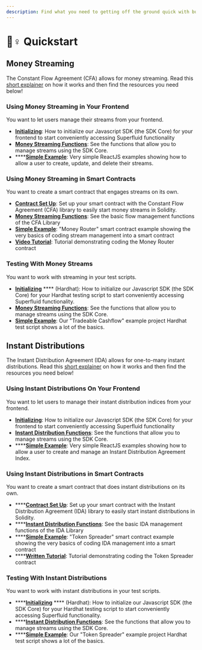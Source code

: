 ```yaml
---
description: Find what you need to getting off the ground quick with building on Superfluid
---
```


# 🏃♀ Quickstart

## Money Streaming

The Constant Flow Agreement (CFA) allows for money streaming. Read this [short explainer](https://docs.superfluid.finance/superfluid/protocol-overview/in-depth-overview/super-agreements/constant-flow-agreement-cfa) on how it works and then find the resources you need below!

### Using Money Streaming in Your Frontend

You want to let users manage their streams from your frontend.

* [**Initializing**](https://docs.superfluid.finance/superfluid/developers/sdk-initialization/sdk-core/sdk-core-initialization#infura-provider-initialization): How to initialize our Javascript SDK (the SDK Core) for your frontend to start conveniently accessing Superfluid functionality
* [**Money Streaming Functions**](https://docs.superfluid.finance/superfluid/developers/sdk-initialization/sdk-core/cfa-operations): See the functions that allow you to manage streams using the SDK Core.
* ****[**Simple Example**](https://docs.superfluid.finance/superfluid/developers/interactive-tutorials/money-streaming-1): Very simple ReactJS examples showing how to allow a user to create, update, and delete their streams.

### Using Money Streaming in Smart Contracts

You want to create a smart contract that engages streams on its own.

* [**Contract Set Up**](https://docs.superfluid.finance/superfluid/developers/solidity-examples/solidity-libraries/cfav1-library#the-cfa-library): Set up your smart contract with the Constant Flow Agreement (CFA) library to easily start money streams in Solidity.
* [**Money Streaming Functions**](https://docs.superfluid.finance/superfluid/developers/solidity-examples/solidity-libraries/cfav1-library#using-the-cfa-library): See the basic flow management functions of the CFA Library
* [**Simple Example**](https://github.com/superfluid-finance/protocol-monorepo/tree/dev/examples/beginner-examples/money-router): "Money Router" smart contract example showing the very basics of coding stream management into a smart contract
* [**Video Tutorial**](https://www.youtube.com/watch?v=1mwbYQ429IU): Tutorial demonstrating coding the Money Router contract

### Testing With Money Streams

You want to work with streaming in your test scripts.

* [**Initializing**](https://docs.superfluid.finance/superfluid/developers/sdk-initialization/sdk-core/sdk-core-initialization#hardhat-signer-example) **** (Hardhat): How to initialize our Javascript SDK (the SDK Core) for your Hardhat testing script to start conveniently accessing Superfluid functionality.
* [**Money Streaming Functions**](https://docs.superfluid.finance/superfluid/developers/sdk-initialization/sdk-core/cfa-operations): See the functions that allow you to manage streams using the SDK Core.
* [**Simple Example**](https://github.com/superfluid-finance/protocol-monorepo/tree/dev/examples/tradeable-cashflow/test): Our "Tradeable Cashflow" example project Hardhat test script shows a lot of the basics.

## Instant Distributions

The Instant Distribution Agreement (IDA) allows for one-to-many instant distributions. Read this [short explainer](https://docs.superfluid.finance/superfluid/protocol-overview/in-depth-overview/super-agreements/instant-distribution-agreement-ida) on how it works and then find the resources you need below!

### Using Instant Distributions On Your Frontend

You want to let users to manage their instant distribution indices from your frontend.

* [**Initializing**](https://docs.superfluid.finance/superfluid/developers/sdk-initialization/sdk-core/sdk-core-initialization#infura-provider-initialization): How to initialize our Javascript SDK (the SDK Core) for your frontend to start conveniently accessing Superfluid functionality
* [**Instant Distribution Functions**](https://docs.superfluid.finance/superfluid/developers/sdk-initialization/sdk-core/ida-operations): See the functions that allow you to manage streams using the SDK Core.
* ****[**Simple Example**](https://docs.superfluid.finance/superfluid/developers/interactive-tutorials/instant-distribution): Very simple ReactJS examples showing how to allow a user to create and manage an Instant Distribution Agreement Index.

### Using Instant Distributions in Smart Contracts

You want to create a smart contract that does instant distributions on its own.

* ****[**Contract Set Up**](https://docs.superfluid.finance/superfluid/developers/solidity-examples/solidity-libraries/idav1-library#importing-and-initialization): Set up your smart contract with the Instant Distribution Agreement (IDA) library to easily start instant distributions in Solidity.
* ****[**Instant Distribution Functions**](https://docs.superfluid.finance/superfluid/developers/solidity-examples/solidity-libraries/idav1-library#api-specification): See the basic IDA management functions of the IDA Library
* ****[**Simple Example**](https://github.com/superfluid-finance/protocol-monorepo/blob/dev/examples/beginner-examples/token-spreader/contracts/TokenSpreader.sol): "Token Spreader" smart contract example showing the very basics of coding IDA management into a smart contract
* ****[**Written Tutorial**](https://github.com/superfluid-finance/protocol-monorepo/tree/dev/examples/beginner-examples/token-spreader#ida-tutorial): Tutorial demonstrating coding the Token Spreader contract

### Testing With Instant Distributions

You want to work with instant distributions in your test scripts.

* ****[**Initializing**](https://docs.superfluid.finance/superfluid/developers/sdk-initialization/sdk-core/sdk-core-initialization#hardhat-signer-example) **** (Hardhat): How to initialize our Javascript SDK (the SDK Core) for your Hardhat testing script to start conveniently accessing Superfluid functionality.
* ****[**Instant Distribution Functions**](https://docs.superfluid.finance/superfluid/developers/sdk-initialization/sdk-core/ida-operations): See the functions that allow you to manage streams using the SDK Core.
* ****[**Simple Example**](https://github.com/superfluid-finance/protocol-monorepo/blob/dev/examples/beginner-examples/token-spreader/test/TokenSpreader.test.js): Our "Token Spreader" example project Hardhat test script shows a lot of the basics.
